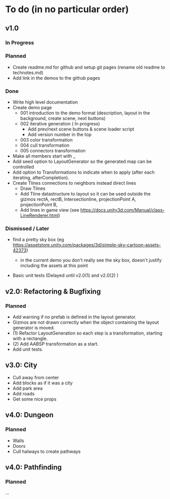 # To do (in no particular order)

## v1.0

### In Progress


### Planned

-   Create readme.md for github and setup git pages (rename old readme to technotes.md)
-   Add link in the demos to the github pages

### Done

-   Write high level documentation
-   Create demo page
    -   001 introduction to the demo format (description, layout in the background, create scene, next buttons)
    -   002 iterative generation ( In progress)
        - Add prev/next scene buttons & scene loader script
        - Add version number in the top
    -   003 color transformation
    -   004 cull transformation
    -   005 connectors transformation
-   Make all members start with _
-   Add seed option to LayoutGenerator so the generated map can be controlled
-   Add option to Transformations to indicate when to apply (after each iterating, afterCompletion).
-   Create Tlines connections to neighbors instead direct lines 
    - Draw Tlines 
    - Add Tline datastructure to layout so it can be used outside the gizmos
        rectA,
        rectB,
        Intersectionline,
        projectionPoint A,
        projectionPoint B,
    - Add lines in game view (see https://docs.unity3d.com/Manual/class-LineRenderer.html)

### Dismissed / Later

-   find a pretty sky box (eg https://assetstore.unity.com/packages/3d/simple-sky-cartoon-assets-42373)
    - in the current demo you don't really see the sky box, doesn't justify including the assets at this point

-   Basic unit tests (Delayed until v2.0(1) and v2.0(2) )

## v2.0: Refactoring & Bugfixing

### Planned

-   Add warning if no prefab is defined in the layout generator.
-   Gizmos are not drawn correctly when the object containing the layout generator is moved.
-   (1) Refactor LayoutGeneration so each step is a transformation, starting with a rectangle.
-   (2) Add AABSP transformation as a start.
-   Add unit tests.

## v3.0: City

-   Cull away from center
-   Add blocks as if it was a city
-   Add park area
-   Add roads
-   Get some nice props

## v4.0: Dungeon

### Planned

-   Walls
-   Doors
-   Cull halways to create pathways

## v4.0: Pathfinding

### Planned

...
